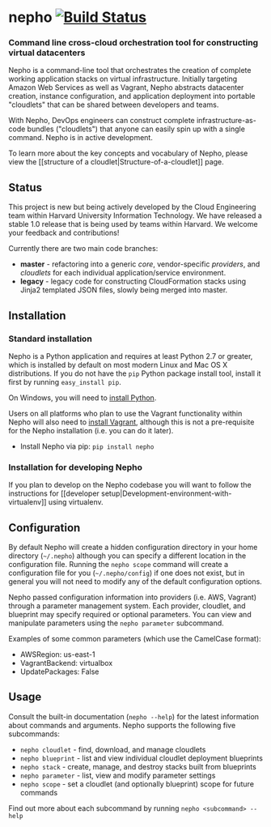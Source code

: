 # nepho [![Build Status](https://travis-ci.org/huit/nepho.png?branch=master)](https://travis-ci.org/huit/nepho)
### Command line cross-cloud orchestration tool for constructing virtual datacenters

Nepho is a command-line tool that orchestrates the creation of complete working application stacks on virtual infrastructure.  Initially targeting Amazon Web Services as well as Vagrant, Nepho abstracts datacenter creation, instance configuration, and application deployment into portable "cloudlets" that can be shared between developers and teams.

With Nepho, DevOps engineers can construct complete infrastructure-as-code bundles ("cloudlets") that anyone can easily spin up with a single command.  Nepho is in active development.

To learn more about the key concepts and vocabulary of Nepho, please view the [[structure of a cloudlet|Structure-of-a-cloudlet]] page.


## Status

This project is new but being actively developed by the Cloud Engineering team within Harvard University Information Technology.  We have released a stable 1.0 release that is being used by teams within Harvard.  We welcome your feedback and contributions!

Currently there are two main code branches:
* **master** - refactoring into a generic _core_, vendor-specific _providers_, and _cloudlets_ for each individual application/service environment.
* **legacy** - legacy code for constructing CloudFormation stacks using Jinja2 templated JSON files, slowly being merged into master.


## Installation
### Standard installation
Nepho is a Python application and requires at least Python 2.7 or greater, which is installed by default on most modern Linux and Mac OS X distributions.  If you do not have the `pip` Python package install tool, install it first by running `easy_install pip`.

On Windows, you will need to [install Python](http://www.python.org/getit/windows/).

Users on all platforms who plan to use the Vagrant functionality within Nepho will also need to [install Vagrant](http://www.vagrantup.com/), although this is not a pre-requisite for the Nepho installation (i.e. you can do it later).

* Install Nepho via pip: `pip install nepho`

### Installation for developing Nepho
If you plan to develop on the Nepho codebase you will want to follow the instructions for [[developer setup|Development-environment-with-virtualenv]] using virtualenv.


## Configuration

By default Nepho will create a hidden configuration directory in your home directory (`~/.nepho`) although you can specify a different location in the configuration file.  Running the `nepho scope` command will create a configuration file for you (`~/.nepho/config`) if one does not exist, but in general you will not need to modify any of the default configuration options.

Nepho passed configuration information into providers (i.e. AWS, Vagrant) through a parameter management system.  Each provider, cloudlet, and blueprint may specify required or optional parameters.  You can view and manipulate parameters using the `nepho parameter` subcommand.

Examples of some common parameters (which use the CamelCase format):
* AWSRegion: us-east-1
* VagrantBackend: virtualbox
* UpdatePackages: False


## Usage

Consult the built-in documentation (`nepho --help`) for the latest information about commands and arguments.  Nepho supports the following five subcommands:
* `nepho cloudlet` - find, download, and manage cloudlets
* `nepho blueprint` - list and view individual cloudlet deployment blueprints
* `nepho stack` - create, manage, and destroy stacks built from blueprints
* `nepho parameter` - list, view and modify parameter settings
* `nepho scope` - set a cloudlet (and optionally blueprint) scope for future commands

Find out more about each subcommand by running `nepho <subcommand> --help`

